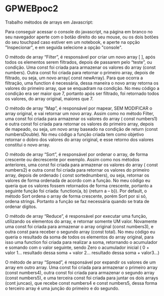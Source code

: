 # GPWEBpoc2
Trabalho métodos de arrays em Javascript:

Para conseguir acessar o console do javascript, na página em branco no seu navegador aperte com o botão direito do seu mouse, ou os dois botões do seu touchpad caso estiver em um notebook, e aperte na opção "Inspecionar", e em seguida selecione a opção "console". 

O método de array “Filter”, é responsável por criar um novo array [ ], após todos os elementos serem filtrados, depois de passarem pelo “teste”, ou condição.
Uma const foi criada para armazenar os valores do array (const numbers). Outra const foi criada para retornar o primeiro array, depois de filtrado, ou seja, um novo array( const newArray). Para que ocorra a filtração, uma function é necessária, dessa maneira o novo array retorna os valores do primeiro array, que se enquadram na condição. No meu código a condição era ser maior que 7, portanto após ser filtrado, foi retornado todos os valores, do array original, maiores que 7.  

O método de array “Map”, é responsável por mapear, SEM MODIFICAR o array original, e vai retornar um novo array. Assim como no método Filter, uma const foi criada para armazenar os valores do array ( const numbers1) e outra const foi criada para retornar os valores do primeiro array, depois de mapeado, ou seja, um novo array baseado na condição de return (const numbersDouble). No meu código a função criada tem como objetivo retornar o dobro dos valores do array original, e  esse retorno dos valores constitui o novo array. 

O método de array “Sort”, é responsável por ordenar o array, de forma crescente ou decrescente por exemplo.  Assim como nos métodos anteriores, uma const foi criada para armazenar os valores do array ( const numbers2) e outra const foi criada para retornar os valores do primeiro array, depois de ordenado ( const sortednumbers), ou seja, retornar os valores de forma ordenada de acordo com a função. No meu código eu queria que os valores fossem retornados de forma crescente, portanto a seguinte função foi criada: function(a, b) {return a – b}). Por default, o método Sort ordena o array de forma crescente, porém Sort por si só, ordena strings. Portanto a função se faz necessária quando se trata de ordenar dígitos. 

O método de array “Reduce”, é responsável por executar uma função, utilizando os elementos do array, e retornar somente UM valor. Novamente uma const foi criada para armazenar o array original (const numbers3),  e outra const para receber o segundo array (const total). No meu código eu queria o resultado da soma de todos os elementos do array original, para isso uma function foi criada para realizar a soma, retornando o acumulador e somando com o valor seguinte, sendo Zero o acumulador inicial ( 0 + valor 1... resultado dessa soma + valor 2... resultado dessa soma + valor3...) 

O método de array “Spread”, é responsável por expandir os valores de um array em outro array. Uma const foi criada para armazenar o primeiro array (const numbers4), outra const foi criada para armazenar o segundo array (const numbers5), e uma terceira const foi criada para juntar os dois arrays (cont juncao), que recebe const numbers4 e const numbers5, dessa forma o terceiro array é uma junção do primeiro e do segundo.

